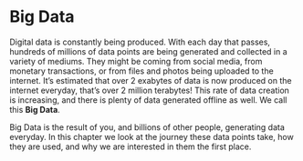 # Big Data

Digital data is constantly being produced. With each day that passes, hundreds of millions of data points are being generated and collected in a variety of mediums. They might be coming from social media, from monetary transactions, or from files and photos being uploaded to the internet. It’s estimated that over 2 exabytes of data is now produced on the internet everyday, that’s over 2 million terabytes! This rate of data creation is increasing, and there is plenty of data generated offline as well.
We call this **Big Data**.

Big Data is the result of you, and billions of other people, generating data everyday. In this chapter we look at the journey these data points take, how they are used, and why we are interested in them the first place.
